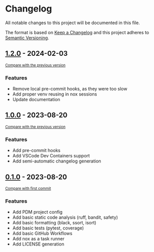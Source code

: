 # Changelog

All notable changes to this project will be documented in this file.

The format is based on [Keep a Changelog](http://keepachangelog.com/en/1.0.0/)
and this project adheres to [Semantic Versioning](http://semver.org/spec/v2.0.0.html).

<!-- insertion marker -->
## [1.2.0](https://github.com/ilbumi/copier-python-vscode/releases/tag/1.2.0) - 2024-02-03

<small>[Compare with the previous version](https://github.com/ilbumi/copier-python-vscode/compare/1.0.0...1.2.0)</small>

### Features

- Remove local pre-commit hooks, as they were too slow
- Add proper venv reusing in nox sessions
- Update documentation

## [1.0.0](https://github.com/ilbumi/copier-python-vscode/releases/tag/1.0.0) - 2023-08-20

<small>[Compare with the previous version](https://github.com/ilbumi/copier-python-vscode/compare/0.1.0...1.0.0)</small>

### Features

- Add pre-commit hooks
- Add VSCode Dev Containers support
- Add semi-automatic changelog generation


## [0.1.0](https://github.com/ilbumi/copier-python-vscode/releases/tag/0.1.0) - 2023-08-20

<small>[Compare with first commit](https://github.com/ilbumi/copier-python-vscode/compare/946c697f571f5a4e7c0df91c70607b3c931e8157...0.1.0)</small>

### Features

- Add PDM project config
- Add basic static code analysis (ruff, bandit, safety)
- Add basic formatting (black, ssort, isort)
- Add basic tests (pytest, coverage)
- Add basic GitHub Workflows
- Add nox as a task runner
- Add LICENSE generation
